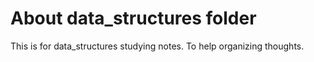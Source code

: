 # About data_structures folder
This is for data_structures studying notes. To help organizing thoughts.
